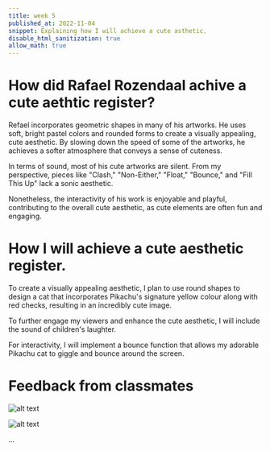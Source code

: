 ```yaml
---
title: week 5
published_at: 2022-11-04
snippet: Explaining how I will achieve a cute asthetic.
disable_html_sanitization: true
allow_math: true
---
```


# How did Rafael Rozendaal achive a cute aethtic register?

Refael incorporates geometric shapes in many of his artworks. He uses soft, bright pastel colors and rounded forms to create a visually appealing, cute aesthetic. By slowing down the speed of some of the artworks, he achieves a softer atmosphere that conveys a sense of cuteness.

In terms of sound, most of his cute artworks are silent. From my perspective, pieces like "Clash," "Non-Either," "Float," "Bounce," and "Fill This Up" lack a sonic aesthetic.

Nonetheless, the interactivity of his work is enjoyable and playful, contributing to the overall cute aesthetic, as cute elements are often fun and engaging.

# How I will achieve a cute aesthetic register.

To create a visually appealing aesthetic, I plan to use round shapes to design a cat that incorporates Pikachu's signature yellow colour along with red checks, resulting in an incredibly cute image.

To further engage my viewers and enhance the cute aesthetic, I will include the sound of children's laughter.

For interactivity, I will implement a bounce function that allows my adorable Pikachu cat to giggle and bounce around the screen.

# Feedback from classmates

![alt text](feedback-travv.png)

![alt text](feedback-joolie.png)

...
